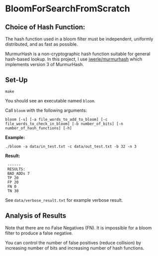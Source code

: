 # BloomForSearchFromScratch

## Choice of Hash Function:

The hash function used in a bloom filter must be independent, uniformly distributed, and as fast as possible.

MurmurHash is a non-cryptographic hash function suitable for general hash-based lookup. In this project, I use [jwerle/murmurhash](https://fuchsia.googlesource.com/third_party/murmurhash.c/) which implements version 3 of MurmurHash.

## Set-Up

```
make
```
You should see an executable named `bloom`.

Call `bloom` with the following arguments:
```
bloom [-v] [-a file_words_to_add_to_bloom] [-c file_words_to_check_in_bloom] [-b number_of_bits] [-n number_of_hash_functions] [-h]
```

**Example:**

```
./bloom -a data/in_test.txt -c data/out_test.txt -b 32 -n 3
```

**Result:**

```
 ------ 
 RESULTS: 
 BAD_ADDs 7 
 TP 20 
 FP 20 
 FN 0 
 TN 30
```

See `data/verbose_result.txt` for example verbose result.

## Analysis of Results

Note that there are no False Negatives (FN). It is impossible for a bloom filter to produce a false negative.

You can control the number of false positives (reduce collision) by increasing number of bits and increasing number of hash functions.
